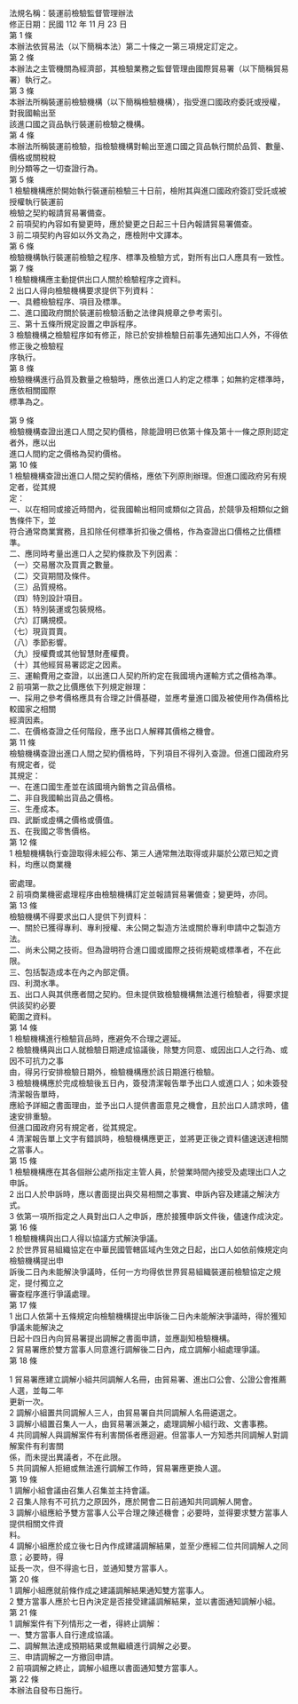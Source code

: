 法規名稱：裝運前檢驗監督管理辦法  
修正日期：民國 112 年 11 月 23 日  
第 1 條  
本辦法依貿易法（以下簡稱本法）第二十條之一第三項規定訂定之。  
第 2 條  
本辦法之主管機關為經濟部，其檢驗業務之監督管理由國際貿易署（以下簡稱貿易署）執行之。  
第 3 條  
本辦法所稱裝運前檢驗機構（以下簡稱檢驗機構），指受進口國政府委託或授權，對我國輸出至  
該進口國之貨品執行裝運前檢驗之機構。  
第 4 條  
本辦法所稱裝運前檢驗，指檢驗機構對輸出至進口國之貨品執行關於品質、數量、價格或關稅稅  
則分類等之一切查證行為。  
第 5 條  
1 檢驗機構應於開始執行裝運前檢驗三十日前，檢附其與進口國政府簽訂受託或被授權執行裝運前  
檢驗之契約報請貿易署備查。  
2 前項契約內容如有變更時，應於變更之日起三十日內報請貿易署備查。  
3 前二項契約內容如以外文為之，應檢附中文譯本。  
第 6 條  
檢驗機構執行裝運前檢驗之程序、標準及檢驗方式，對所有出口人應具有一致性。  
第 7 條  
1 檢驗機構應主動提供出口人關於檢驗程序之資料。  
2 出口人得向檢驗機構要求提供下列資料：  
一、具體檢驗程序、項目及標準。  
二、進口國政府關於裝運前檢驗活動之法律與規章之參考索引。  
三、第十五條所規定設置之申訴程序。  
3 檢驗機構之檢驗程序如有修正，除已於安排檢驗日前事先通知出口人外，不得依修正後之檢驗程  
序執行。  
第 8 條  
檢驗機構進行品質及數量之檢驗時，應依出進口人約定之標準；如無約定標準時，應依相關國際  
標準為之。  


第 9 條  
檢驗機構查證出進口人間之契約價格，除能證明已依第十條及第十一條之原則認定者外，應以出  
進口人間約定之價格為契約價格。  
第 10 條  
1 檢驗機構查證出進口人間之契約價格，應依下列原則辦理。但進口國政府另有規定者，從其規  
定：  
一、以在相同或接近時間內，從我國輸出相同或類似之貨品，於競爭及相類似之銷售條件下，並  
符合通常商業實務，且扣除任何標準折扣後之價格，作為查證出口價格之比價標準。  
二、應同時考量出進口人之契約條款及下列因素：  
（一）交易層次及買賣之數量。  
（二）交貨期間及條件。  
（三）品質規格。  
（四）特別設計項目。  
（五）特別裝運或包裝規格。  
（六）訂購規模。  
（七）現貨買賣。  
（八）季節影響。  
（九）授權費或其他智慧財產權費。  
（十）其他經貿易署認定之因素。  
三、運輸費用之查證，以出進口人契約所約定在我國境內運輸方式之價格為準。  
2 前項第一款之比價應依下列規定辦理：  
一、採用之參考價格應具有合理之計價基礎，並應考量進口國及被使用作為價格比較國家之相關  
經濟因素。  
二、在價格查證之任何階段，應予出口人解釋其價格之機會。  
第 11 條  
檢驗機構查證出進口人間之契約價格時，下列項目不得列入查證。但進口國政府另有規定者，從  
其規定：  
一、在進口國生產並在該國境內銷售之貨品價格。  
二、非自我國輸出貨品之價格。  
三、生產成本。  
四、武斷或虛構之價格或價值。  
五、在我國之零售價格。  
第 12 條  
1 檢驗機構執行查證取得未經公布、第三人通常無法取得或非屬於公眾已知之資料，均應以商業機  


密處理。  
2 前項商業機密處理程序由檢驗機構訂定並報請貿易署備查；變更時，亦同。  
第 13 條  
檢驗機構不得要求出口人提供下列資料：  
一、關於已獲得專利、專利授權、未公開之製造方法或關於專利申請中之製造方法。  
二、尚未公開之技術。但為證明符合進口國或國際之技術規範或標準者，不在此限。  
三、包括製造成本在內之內部定價。  
四、利潤水準。  
五、出口人與其供應者間之契約。但未提供致檢驗機構無法進行檢驗者，得要求提供該契約必要  
範圍之資料。  
第 14 條  
1 檢驗機構進行檢驗貨品時，應避免不合理之遲延。  
2 檢驗機構與出口人就檢驗日期達成協議後，除雙方同意、或因出口人之行為、或因不可抗力之事  
由，得另行安排檢驗日期外，檢驗機構應於該日期進行檢驗。  
3 檢驗機構應於完成檢驗後五日內，簽發清潔報告單予出口人或進口人；如未簽發清潔報告單時，  
應給予詳細之書面理由，並予出口人提供書面意見之機會，且於出口人請求時，儘速安排重驗。  
但進口國政府另有規定者，從其規定。  
4 清潔報告單上文字有錯誤時，檢驗機構應更正，並將更正後之資料儘速送達相關之當事人。  
第 15 條  
1 檢驗機構應在其各個辦公處所指定主管人員，於營業時間內接受及處理出口人之申訴。  
2 出口人於申訴時，應以書面提出與交易相關之事實、申訴內容及建議之解決方式。  
3 依第一項所指定之人員對出口人之申訴，應於接獲申訴文件後，儘速作成決定。  
第 16 條  
1 檢驗機構與出口人得以協議方式解決爭議。  
2 於世界貿易組織協定在中華民國管轄區域內生效之日起，出口人如依前條規定向檢驗機構提出申  
訴後二日內未能解決爭議時，任何一方均得依世界貿易組織裝運前檢驗協定之規定，提付獨立之  
審查程序進行爭議處理。  
第 17 條  
1 出口人依第十五條規定向檢驗機構提出申訴後二日內未能解決爭議時，得於獲知爭議未能解決之  
日起十四日內向貿易署提出調解之書面申請，並應副知檢驗機構。  
2 貿易署應於雙方當事人同意進行調解後二日內，成立調解小組處理爭議。  
第 18 條  


1 貿易署應建立調解小組共同調解人名冊，由貿易署、進出口公會、公證公會推薦人選，並每二年  
更新一次。  
2 調解小組置共同調解人三人，由貿易署自共同調解人名冊遴選之。  
3 調解小組置召集人一人，由貿易署派兼之，處理調解小組行政、文書事務。  
4 共同調解人與調解案件有利害關係者應迴避。但當事人一方知悉共同調解人對調解案件有利害關  
係，而未提出異議者，不在此限。  
5 共同調解人拒絕或無法進行調解工作時，貿易署應更換人選。  
第 19 條  
1 調解小組會議由召集人召集並主持會議。  
2 召集人除有不可抗力之原因外，應於開會二日前通知共同調解人開會。  
3 調解小組應給予雙方當事人公平合理之陳述機會；必要時，並得要求雙方當事人提供相關文件資  
料。  
4 調解小組應於成立後七日內作成建議調解結果，並至少應經二位共同調解人之同意；必要時，得  
延長一次，但不得逾七日，並通知雙方當事人。  
第 20 條  
1 調解小組應就前條作成之建議調解結果通知雙方當事人。  
2 雙方當事人應於七日內決定是否接受建議調解結果，並以書面通知調解小組。  
第 21 條  
1 調解案件有下列情形之一者，得終止調解：  
一、雙方當事人自行達成協議。  
二、調解無法達成預期結果或無繼續進行調解之必要。  
三、申請調解之一方撤回申請。  
2 前項調解之終止，調解小組應以書面通知雙方當事人。  
第 22 條  
本辦法自發布日施行。  


